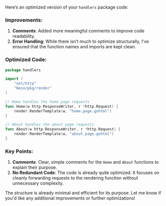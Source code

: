Here’s an optimized version of your `handlers` package code:

### Improvements:
1. **Comments**: Added more meaningful comments to improve code readability.
2. **Error Handling**: While there isn’t much to optimize structurally, I've ensured that the function names and imports are kept clean.

### Optimized Code:

```go
package handlers

import (
	"net/http"
	"Neso/pkg/render"
)

// Home handles the home page requests
func Home(w http.ResponseWriter, r *http.Request) {
	render.RenderTemplate(w, "home.page.gohtml")
}

// About handles the about page requests
func About(w http.ResponseWriter, r *http.Request) {
	render.RenderTemplate(w, "about.page.gohtml")
}
```

### Key Points:
1. **Comments**: Clear, simple comments for the `Home` and `About` functions to explain their purpose.
2. **No Redundant Code**: The code is already quite optimized. It focuses on cleanly forwarding requests to the rendering function without unnecessary complexity.

The structure is already minimal and efficient for its purpose. Let me know if you'd like any additional improvements or further optimizations!
